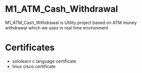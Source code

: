 # M1_ATM_Cash_Withdrawal
M1_ATM_Cash_Withdrawal is Utility project based on ATM money withdrawal which we uses in real time environment
# Certificates
* sololearn c language certificate
* linux cisco certificate
